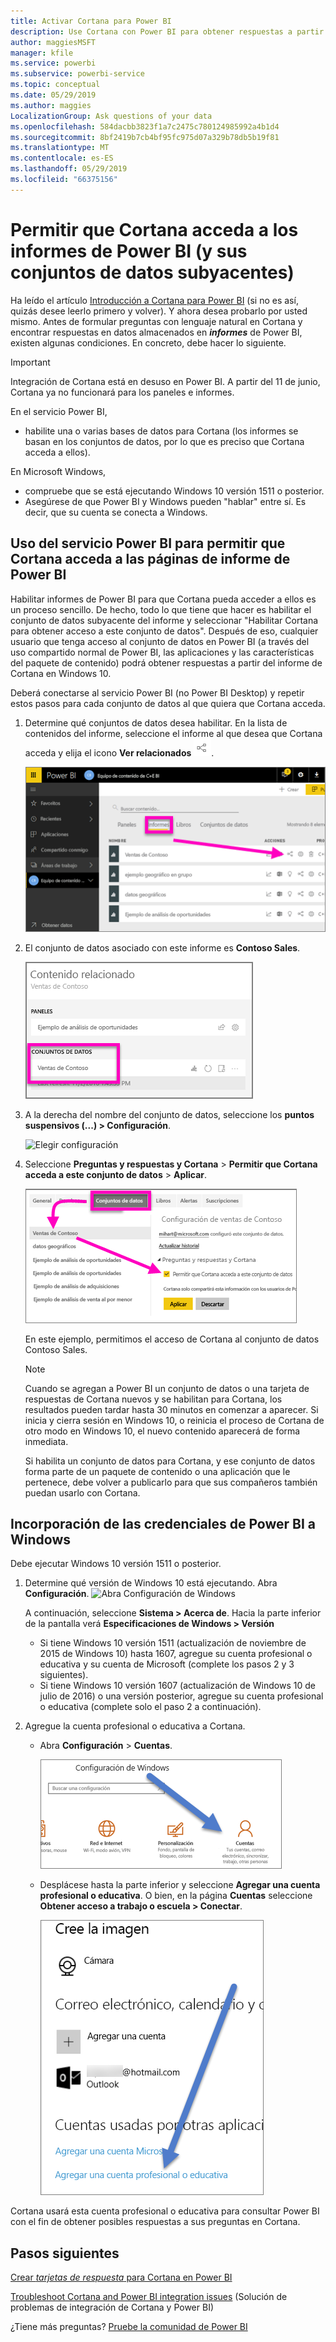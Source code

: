 ```yaml
---
title: Activar Cortana para Power BI
description: Use Cortana con Power BI para obtener respuestas a partir de los datos. Active Cortana para cada conjunto de datos de Power BI y, a continuación, habilite Cortana para que acceda a los conjuntos de datos desde dispositivos de Windows.
author: maggiesMSFT
manager: kfile
ms.service: powerbi
ms.subservice: powerbi-service
ms.topic: conceptual
ms.date: 05/29/2019
ms.author: maggies
LocalizationGroup: Ask questions of your data
ms.openlocfilehash: 584dacbb3823f1a7c2475c780124985992a4b1d4
ms.sourcegitcommit: 8bf2419b7cb4bf95fc975d07a329b78db5b19f81
ms.translationtype: MT
ms.contentlocale: es-ES
ms.lasthandoff: 05/29/2019
ms.locfileid: "66375156"
---
```

# <a name="enable-cortana-to-access-power-bi-reports-and-their-underlying-datasets"></a>Permitir que Cortana acceda a los informes de Power BI (y sus conjuntos de datos subyacentes)
Ha leído el artículo [Introducción a Cortana para Power BI](service-cortana-intro.md) (si no es así, quizás desee leerlo primero y volver). Y ahora desea probarlo por usted mismo.  Antes de formular preguntas con lenguaje natural en Cortana y encontrar respuestas en datos almacenados en ***informes*** de Power BI, existen algunas condiciones. En concreto, debe hacer lo siguiente.

> [!IMPORTANT]
> Integración de Cortana está en desuso en Power BI. A partir del 11 de junio, Cortana ya no funcionará para los paneles e informes.

En el servicio Power BI,

* habilite una o varias bases de datos para Cortana (los informes se basan en los conjuntos de datos, por lo que es preciso que Cortana acceda a ellos).

En Microsoft Windows,

* compruebe que se está ejecutando Windows 10 versión 1511 o posterior.
* Asegúrese de que Power BI y Windows pueden "hablar" entre sí. Es decir, que su cuenta se conecta a Windows.

## <a name="use-power-bi-service-to-enable-cortana-to-access-report-pages-in-power-bi"></a>Uso del servicio Power BI para permitir que Cortana acceda a las páginas de informe de Power BI
Habilitar informes de Power BI para que Cortana pueda acceder a ellos es un proceso sencillo.  De hecho, todo lo que tiene que hacer es habilitar el conjunto de datos subyacente del informe y seleccionar "Habilitar Cortana para obtener acceso a este conjunto de datos". Después de eso, cualquier usuario que tenga acceso al conjunto de datos en Power BI (a través del uso compartido normal de Power BI, las aplicaciones y las características del paquete de contenido) podrá obtener respuestas a partir del informe de Cortana en Windows 10.

Deberá conectarse al servicio Power BI (no Power BI Desktop) y repetir estos pasos para cada conjunto de datos al que quiera que Cortana acceda.

1. Determine qué conjuntos de datos desea habilitar. En la lista de contenidos del informe, seleccione el informe al que desea que Cortana acceda y elija el icono **Ver relacionados** ![](media/service-cortana-enable/power-bi-cortana-view-related-icon.png).
   
    ![Ver contenido relacionado](media/service-cortana-enable/power-bi-view-related.png)
2. El conjunto de datos asociado con este informe es **Contoso Sales**.
   
    ![Conjunto de datos Contoso Sales](media/service-cortana-enable/power-bi-identify-dataset.png)
3. A la derecha del nombre del conjunto de datos, seleccione los **puntos suspensivos (...) > Configuración**.  
   
    ![Elegir configuración](media/service-cortana-enable/power-bi-settings-cortana.png)
4. Seleccione **Preguntas y respuestas y Cortana** > **Permitir que Cortana acceda a este conjunto de datos** > **Aplicar**.
   
   ![Acceso de Cortana al conjunto de datos](media/service-cortana-enable/power-bi-cortana-enable-new.png)
   
   En este ejemplo, permitimos el acceso de Cortana al conjunto de datos Contoso Sales.
   
   > [!NOTE]
   > Cuando se agregan a Power BI un conjunto de datos o una tarjeta de respuestas de Cortana nuevos y se habilitan para Cortana, los resultados pueden tardar hasta 30 minutos en comenzar a aparecer. Si inicia y cierra sesión en Windows 10, o reinicia el proceso de Cortana de otro modo en Windows 10, el nuevo contenido aparecerá de forma inmediata.
   > 
   > Si habilita un conjunto de datos para Cortana, y ese conjunto de datos forma parte de un paquete de contenido o una aplicación que le pertenece, debe volver a publicarlo para que sus compañeros también puedan usarlo con Cortana.
   > 
   > 

## <a name="add-your-power-bi-credentials-to-windows"></a>Incorporación de las credenciales de Power BI a Windows
Debe ejecutar Windows 10 versión 1511 o posterior.

1. Determine qué versión de Windows 10 está ejecutando. Abra **Configuración**.
    ![Abra Configuración de Windows](media/service-cortana-enable/power-bi-cortana-windows.png)

    A continuación, seleccione **Sistema > Acerca de**. Hacia la parte inferior de la pantalla verá **Especificaciones de Windows > Versión**

   * Si tiene Windows 10 versión 1511 (actualización de noviembre de 2015 de Windows 10) hasta 1607, agregue su cuenta profesional o educativa y su cuenta de Microsoft (complete los pasos 2 y 3 siguientes).
   * Si tiene Windows 10 versión 1607 (actualización de Windows 10 de julio de 2016) o una versión posterior, agregue su cuenta profesional o educativa (complete solo el paso 2 a continuación).
1. Agregue la cuenta profesional o educativa a Cortana.
   
   * Abra **Configuración** > **Cuentas**.
     
       ![Configuración > Cuentas](media/service-cortana-enable/power-bi-windows-accounts.png)
   * Desplácese hasta la parte inferior y seleccione **Agregar una cuenta profesional o educativa**. O bien, en la página **Cuentas** seleccione  **Obtener acceso a trabajo o escuela > Conectar**.
     
     ![Agregar cuenta profesional](media/service-cortana-enable/power-bi-add-work-account2.png)

Cortana usará esta cuenta profesional o educativa para consultar Power BI con el fin de obtener posibles respuestas a sus preguntas en Cortana.

## <a name="next-steps"></a>Pasos siguientes
[Crear *tarjetas de respuesta* para Cortana en Power BI](service-cortana-answer-cards.md)

[Troubleshoot Cortana and Power BI integration issues](service-cortana-troubleshoot.md) (Solución de problemas de integración de Cortana y Power BI)

¿Tiene más preguntas? [Pruebe la comunidad de Power BI](http://community.powerbi.com/)

